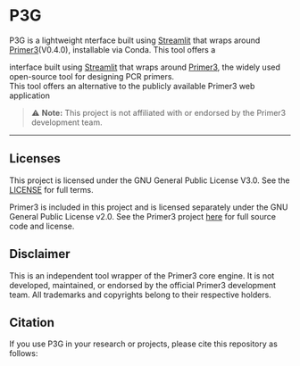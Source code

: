 # P3G
P3G is a lightweight nterface built using [Streamlit](https://streamlit.io/) that wraps around [Primer3](https://github.com/primer3-org/primer3)(V0.4.0), installable via Conda. This tool offers a 

interface built using [Streamlit](https://streamlit.io/) that wraps around [Primer3](https://github.com/primer3-org/primer3), the widely used open-source tool for designing PCR primers.  
This tool offers an alternative to the publicly available Primer3 web application


> ⚠️ **Note:** This project is not affiliated with or endorsed by the Primer3 development team.

---


## Licenses

This project is licensed under the GNU General Public License V3.0. See the [LICENSE](LICENSE) for full terms.

Primer3 is included in this project and is licensed separately under the GNU General Public License v2.0.
See the Primer3 project [here](https://github.com/primer3-org/primer3) for full source code and license.






## Disclaimer
This is an independent tool wrapper of the Primer3 core engine.
It is not developed, maintained, or endorsed by the official Primer3 development team.
All trademarks and copyrights belong to their respective holders. 

## Citation 
If you use P3G in your research or projects, please cite this repository as follows:

